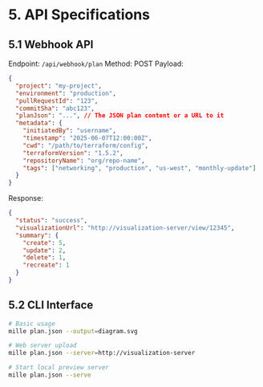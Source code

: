 # 5. API Specifications

## 5.1 Webhook API

Endpoint: `/api/webhook/plan`
Method: POST
 Payload:
```json
{
  "project": "my-project",
  "environment": "production",
  "pullRequestId": "123",
  "commitSha": "abc123",
  "planJson": "...", // The JSON plan content or a URL to it
  "metadata": {
    "initiatedBy": "username",
    "timestamp": "2025-06-07T12:00:00Z",
    "cwd": "/path/to/terraform/config",
    "terraformVersion": "1.5.2",
    "repositoryName": "org/repo-name",
    "tags": ["networking", "production", "us-west", "monthly-update"]
  }
}
```

Response:

```json
{
  "status": "success",
  "visualizationUrl": "http://visualization-server/view/12345",
  "summary": {
    "create": 5,
    "update": 2,
    "delete": 1,
    "recreate": 1
  }
}
```

## 5.2 CLI Interface

```bash
# Basic usage
mille plan.json --output=diagram.svg

# Web server upload
mille plan.json --server=http://visualization-server

# Start local preview server
mille plan.json --serve
```

